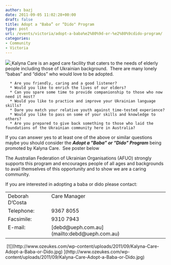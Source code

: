 ```yaml
---
author: bazj
date: 2011-09-05 11:02:28+00:00
draft: false
title: Adopt a "Baba” or “Dido" Program
type: post
url: /events/victoria/adopt-a-baba%e2%80%9d-or-%e2%80%9cdido-program/
categories:
- Community
- Victoria
---
```


[](http://www.ozeukes.com/wp-content/uploads/2011/09/UEPH-Logo3a1.jpg)

[![](http://www.ozeukes.com/wp-content/uploads/2011/09/kalyna-care-thumb-logo.jpg)
](http://www.ozeukes.com/wp-content/uploads/2011/09/kalyna-care-thumb-logo.jpg)Kalyna Care is an aged care facility that caters to the needs of elderly people including those of Ukrainian background.  There are many lonely “babas” and “didos” who would love to be adopted. 



	  * Are you friendly, caring and a good listener?
	  * Would you like to enrich the lives of our elders?
	  * Can you spare some time to provide companionship to those who now need it most?
	  * Would you like to practice and improve your Ukrainian language skills?
	  * Dare you match your relative youth against time-tested experience?
	  * Would you like to pass on some of your skills and knowledge to others?
	  * Are you prepared to give back something to those who laid the foundations of the Ukrainian community here in Australia?

If you can answer yes to at least one of the above or similar questions maybe you should consider the **_Adopt a "Baba” or “Dido" Program_** being promoted by Kalyna Care.  See poster below

The Australian Federation of Ukrainian Organisations (AFUO) strongly supports this program and encourages people of all ages and backgrounds to avail themselves of this opportunity and to show we are a caring community.

If you are interested in adopting a baba or dido please contact: 
<table cellpadding="0" cellspacing="0" border="0" >
<tbody >
<tr >

<td valign="top" >Deborah D’Costa
</td>

<td valign="top" >Care Manager
</td>
</tr>
<tr >

<td valign="top" >Telephone:
</td>

<td valign="top" >9367 8055
</td>
</tr>
<tr >

<td valign="top" >Facsimile:
</td>

<td valign="top" >9310 7943  
</td>
</tr>
<tr >

<td valign="top" >E-mail:
</td>

<td valign="top" >[debd@ueph.com.au](mailto:debd@ueph.com.au)
</td>
</tr>
</tbody>
</table>
 [![](http://www.ozeukes.com/wp-content/uploads/2011/09/Kalyna-Care-Adopt-a-Baba-or-Dido.jpg)
](http://www.ozeukes.com/wp-content/uploads/2011/09/Kalyna-Care-Adopt-a-Baba-or-Dido.jpg)
